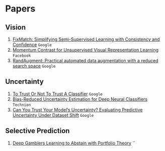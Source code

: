 # Papers

## Vision
1. [FixMatch: Simplifying Semi-Supervised Learning with Consistency and Confidence](https://arxiv.org/abs/2001.07685) `Google`
2. [Momentum Contrast for Unsupervised Visual Representation Learning](https://arxiv.org/abs/1911.05722) `Facebook`
3. [RandAugment: Practical automated data augmentation with a reduced search space](https://arxiv.org/abs/1909.13719) `Google`

## Uncertainty
1. [To Trust Or Not To Trust A Classifier](https://arxiv.org/abs/1805.11783) `Google`
2. [Bias-Reduced Uncertainty Estimation for Deep Neural Classifiers](https://openreview.net/forum?id=SJfb5jCqKm) `Technion`
3. [Can You Trust Your Model’s Uncertainty? Evaluating Predictive Uncertainty Under Dataset Shift](https://arxiv.org/abs/1906.02530) `Google`

## Selective Prediction 
1. [Deep Gamblers Learning to Abstain with Portfolio Theory](https://arxiv.org/abs/1907.00208) ``
